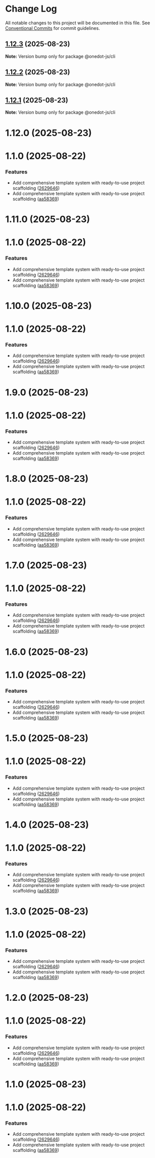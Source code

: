 # Change Log

All notable changes to this project will be documented in this file.
See [Conventional Commits](https://conventionalcommits.org) for commit guidelines.

## [1.12.3](https://github.com/OneDot-Communications/Onedot-JS/compare/@onedot-js/cli@1.12.2...@onedot-js/cli@1.12.3) (2025-08-23)

**Note:** Version bump only for package @onedot-js/cli

## [1.12.2](https://github.com/OneDot-Communications/Onedot-JS/compare/@onedot-js/cli@1.12.1...@onedot-js/cli@1.12.2) (2025-08-23)

**Note:** Version bump only for package @onedot-js/cli

## [1.12.1](https://github.com/OneDot-Communications/Onedot-JS/compare/@onedot-js/cli@1.12.0...@onedot-js/cli@1.12.1) (2025-08-23)

**Note:** Version bump only for package @onedot-js/cli

# 1.12.0 (2025-08-23)

# 1.1.0 (2025-08-22)

### Features

- Add comprehensive template system with ready-to-use project scaffolding ([2629646](https://github.com/OneDot-Communications/Onedot-JS/commit/2629646bed9a006c57240b06c8b32a86f93cf859))
- Add comprehensive template system with ready-to-use project scaffolding ([aa58369](https://github.com/OneDot-Communications/Onedot-JS/commit/aa58369c238fd404bceb03b0ecb47a83936ef6e0))

# 1.11.0 (2025-08-23)

# 1.1.0 (2025-08-22)

### Features

- Add comprehensive template system with ready-to-use project scaffolding ([2629646](https://github.com/OneDot-Communications/Onedot-JS/commit/2629646bed9a006c57240b06c8b32a86f93cf859))
- Add comprehensive template system with ready-to-use project scaffolding ([aa58369](https://github.com/OneDot-Communications/Onedot-JS/commit/aa58369c238fd404bceb03b0ecb47a83936ef6e0))

# 1.10.0 (2025-08-23)

# 1.1.0 (2025-08-22)

### Features

- Add comprehensive template system with ready-to-use project scaffolding ([2629646](https://github.com/OneDot-Communications/Onedot-JS/commit/2629646bed9a006c57240b06c8b32a86f93cf859))
- Add comprehensive template system with ready-to-use project scaffolding ([aa58369](https://github.com/OneDot-Communications/Onedot-JS/commit/aa58369c238fd404bceb03b0ecb47a83936ef6e0))

# 1.9.0 (2025-08-23)

# 1.1.0 (2025-08-22)

### Features

- Add comprehensive template system with ready-to-use project scaffolding ([2629646](https://github.com/OneDot-Communications/Onedot-JS/commit/2629646bed9a006c57240b06c8b32a86f93cf859))
- Add comprehensive template system with ready-to-use project scaffolding ([aa58369](https://github.com/OneDot-Communications/Onedot-JS/commit/aa58369c238fd404bceb03b0ecb47a83936ef6e0))

# 1.8.0 (2025-08-23)

# 1.1.0 (2025-08-22)

### Features

- Add comprehensive template system with ready-to-use project scaffolding ([2629646](https://github.com/OneDot-Communications/Onedot-JS/commit/2629646bed9a006c57240b06c8b32a86f93cf859))
- Add comprehensive template system with ready-to-use project scaffolding ([aa58369](https://github.com/OneDot-Communications/Onedot-JS/commit/aa58369c238fd404bceb03b0ecb47a83936ef6e0))

# 1.7.0 (2025-08-23)

# 1.1.0 (2025-08-22)

### Features

- Add comprehensive template system with ready-to-use project scaffolding ([2629646](https://github.com/OneDot-Communications/Onedot-JS/commit/2629646bed9a006c57240b06c8b32a86f93cf859))
- Add comprehensive template system with ready-to-use project scaffolding ([aa58369](https://github.com/OneDot-Communications/Onedot-JS/commit/aa58369c238fd404bceb03b0ecb47a83936ef6e0))

# 1.6.0 (2025-08-23)

# 1.1.0 (2025-08-22)

### Features

- Add comprehensive template system with ready-to-use project scaffolding ([2629646](https://github.com/OneDot-Communications/Onedot-JS/commit/2629646bed9a006c57240b06c8b32a86f93cf859))
- Add comprehensive template system with ready-to-use project scaffolding ([aa58369](https://github.com/OneDot-Communications/Onedot-JS/commit/aa58369c238fd404bceb03b0ecb47a83936ef6e0))

# 1.5.0 (2025-08-23)

# 1.1.0 (2025-08-22)

### Features

- Add comprehensive template system with ready-to-use project scaffolding ([2629646](https://github.com/OneDot-Communications/Onedot-JS/commit/2629646bed9a006c57240b06c8b32a86f93cf859))
- Add comprehensive template system with ready-to-use project scaffolding ([aa58369](https://github.com/OneDot-Communications/Onedot-JS/commit/aa58369c238fd404bceb03b0ecb47a83936ef6e0))

# 1.4.0 (2025-08-23)

# 1.1.0 (2025-08-22)

### Features

- Add comprehensive template system with ready-to-use project scaffolding ([2629646](https://github.com/OneDot-Communications/Onedot-JS/commit/2629646bed9a006c57240b06c8b32a86f93cf859))
- Add comprehensive template system with ready-to-use project scaffolding ([aa58369](https://github.com/OneDot-Communications/Onedot-JS/commit/aa58369c238fd404bceb03b0ecb47a83936ef6e0))

# 1.3.0 (2025-08-23)

# 1.1.0 (2025-08-22)

### Features

- Add comprehensive template system with ready-to-use project scaffolding ([2629646](https://github.com/OneDot-Communications/Onedot-JS/commit/2629646bed9a006c57240b06c8b32a86f93cf859))
- Add comprehensive template system with ready-to-use project scaffolding ([aa58369](https://github.com/OneDot-Communications/Onedot-JS/commit/aa58369c238fd404bceb03b0ecb47a83936ef6e0))

# 1.2.0 (2025-08-23)

# 1.1.0 (2025-08-22)

### Features

- Add comprehensive template system with ready-to-use project scaffolding ([2629646](https://github.com/OneDot-Communications/Onedot-JS/commit/2629646bed9a006c57240b06c8b32a86f93cf859))
- Add comprehensive template system with ready-to-use project scaffolding ([aa58369](https://github.com/OneDot-Communications/Onedot-JS/commit/aa58369c238fd404bceb03b0ecb47a83936ef6e0))

# 1.1.0 (2025-08-23)

# 1.1.0 (2025-08-22)

### Features

- Add comprehensive template system with ready-to-use project scaffolding ([2629646](https://github.com/OneDot-Communications/Onedot-JS/commit/2629646bed9a006c57240b06c8b32a86f93cf859))
- Add comprehensive template system with ready-to-use project scaffolding ([aa58369](https://github.com/OneDot-Communications/Onedot-JS/commit/aa58369c238fd404bceb03b0ecb47a83936ef6e0))
